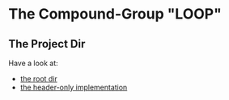 # The Compound-Group "LOOP" #

## The Project Dir   ##

Have a look at:
- [the root dir](../README.md)
- [the header-only implementation](./ogis-cpp-loop/include/README.md)
